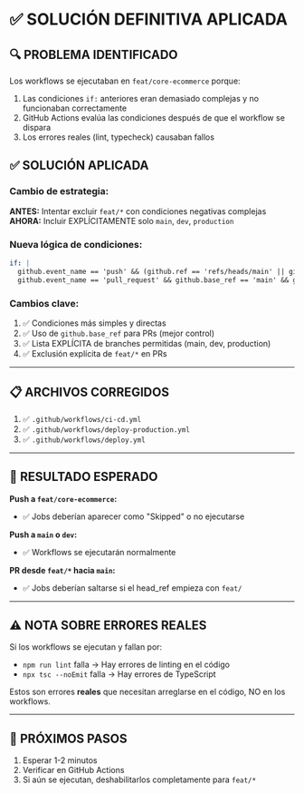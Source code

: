 # ✅ SOLUCIÓN DEFINITIVA APLICADA

## 🔍 PROBLEMA IDENTIFICADO

Los workflows se ejecutaban en `feat/core-ecommerce` porque:
1. Las condiciones `if:` anteriores eran demasiado complejas y no funcionaban correctamente
2. GitHub Actions evalúa las condiciones después de que el workflow se dispara
3. Los errores reales (lint, typecheck) causaban fallos

## ✅ SOLUCIÓN APLICADA

### Cambio de estrategia:
**ANTES:** Intentar excluir `feat/*` con condiciones negativas complejas
**AHORA:** Incluir EXPLÍCITAMENTE solo `main`, `dev`, `production`

### Nueva lógica de condiciones:

```yaml
if: |
  github.event_name == 'push' && (github.ref == 'refs/heads/main' || github.ref == 'refs/heads/dev') ||
  github.event_name == 'pull_request' && github.base_ref == 'main' && github.head_ref && !startsWith(github.head_ref, 'feat/')...
```

### Cambios clave:
1. ✅ Condiciones más simples y directas
2. ✅ Uso de `github.base_ref` para PRs (mejor control)
3. ✅ Lista EXPLÍCITA de branches permitidas (main, dev, production)
4. ✅ Exclusión explícita de `feat/*` en PRs

---

## 📋 ARCHIVOS CORREGIDOS

1. ✅ `.github/workflows/ci-cd.yml`
2. ✅ `.github/workflows/deploy-production.yml`
3. ✅ `.github/workflows/deploy.yml`

---

## 🎯 RESULTADO ESPERADO

**Push a `feat/core-ecommerce`:**
- ✅ Jobs deberían aparecer como "Skipped" o no ejecutarse

**Push a `main` o `dev`:**
- ✅ Workflows se ejecutarán normalmente

**PR desde `feat/*` hacia `main`:**
- ✅ Jobs deberían saltarse si el head_ref empieza con `feat/`

---

## ⚠️ NOTA SOBRE ERRORES REALES

Si los workflows se ejecutan y fallan por:
- `npm run lint` falla → Hay errores de linting en el código
- `npx tsc --noEmit` falla → Hay errores de TypeScript

Estos son errores **reales** que necesitan arreglarse en el código, NO en los workflows.

---

## 📝 PRÓXIMOS PASOS

1. Esperar 1-2 minutos
2. Verificar en GitHub Actions
3. Si aún se ejecutan, deshabilitarlos completamente para `feat/*`

